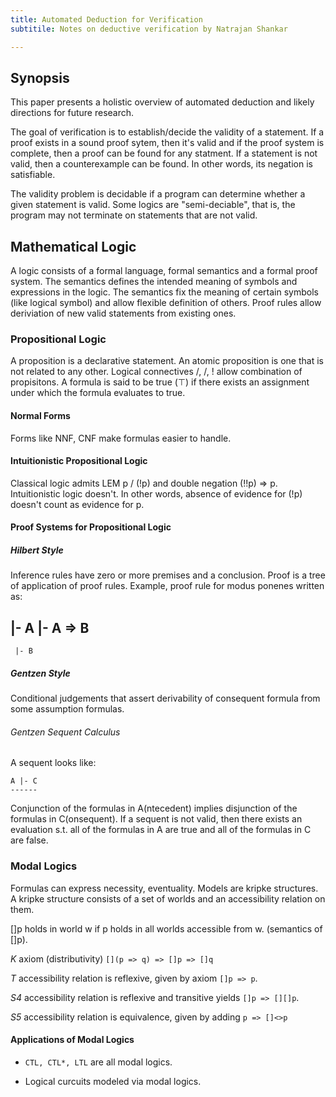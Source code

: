 ```yaml
---
title: Automated Deduction for Verification
subtitile: Notes on deductive verification by Natrajan Shankar

---
```



Synopsis
--------

This paper presents a holistic overview of automated deduction
and likely directions for future research.

The goal of verification is to establish/decide the validity of a statement.
If a proof exists in a sound proof sytem, then it's valid and if the proof
system is complete, then a proof can be found for any statment.
If a statement is not valid, then a counterexample can be found. In other words,
its negation is satisfiable.

The validity problem is decidable if a program can determine whether a given
statement is valid. Some logics are "semi-deciable", that is, the program
may not terminate on statements that are not valid.


Mathematical Logic
------------------

A logic consists of a formal language, formal semantics and a formal proof
system. The semantics defines the intended meaning of symbols and expressions
in the logic. The semantics fix the meaning of certain symbols (like logical
symbol) and allow flexible definition of others. Proof rules allow deriviation
of new valid statements from existing ones.

### Propositional Logic

A proposition is a declarative statement. An atomic proposition is one that is
not related to any other. Logical connectives /\, \/, ! allow combination of
propisitons. A formula is said to be true ($\top$) if there exists an assignment
under which the formula evaluates to true.


#### Normal Forms

Forms like NNF, CNF make formulas easier to handle.


#### Intuitionistic Propositional Logic

Classical logic admits LEM p \/ (!p) and double negation (!!p) => p.
Intuitionistic logic doesn't. In other words, absence of evidence for (!p)
doesn't count as evidence for p.

#### Proof Systems for Propositional Logic

##### Hilbert Style

Inference rules have zero or more premises and a conclusion.
Proof is a tree of application of proof rules. Example,
proof rule for modus ponenes written as:

 |- A |- A => B
 --------------
     |- B

##### Gentzen Style

Conditional judgements that assert derivability of
consequent formula from some assumption formulas.

###### Gentzen Sequent Calculus


A sequent looks like:

    A |- C
    ------

Conjunction of the formulas in A(ntecedent) implies
disjunction of the formulas in C(onsequent). If a sequent
is not valid, then there exists an evaluation s.t.
all of the formulas in A are true and all of the formulas
in C are false.

### Modal Logics

Formulas can express necessity, eventuality.
Models are kripke structures. A kripke structure consists
of a set of worlds and an accessibility relation on them.

[]p holds in world w if p holds in all worlds accessible
from w. (semantics of []p).

*K* axiom (distributivity) `[](p => q) => []p => []q`

*T* accessibility relation is reflexive, given by axiom `[]p => p`.

*S4* accessibility relation is reflexive and transitive
yields `[]p => [][]p`.

*S5* accessibility relation is equivalence, given by adding `p => []<>p`


#### Applications of Modal Logics

 - `CTL, CTL*, LTL` are all modal logics.

 - Logical curcuits modeled via modal logics.

